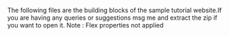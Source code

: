 The following files are the building blocks of the sample tutorial website.If you are having any queries or suggestions msg me
and extract the zip if you want to open it.
Note : Flex properties not applied

